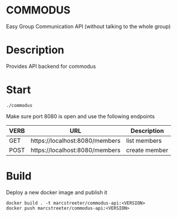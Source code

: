 # COMMODUS
Easy Group Communication API (without talking to the whole group)

# Description
Provides API backend for commodus

# Start
```
./commodus 
```
Make sure port 8080 is open and use the following endpoints

| VERB | URL | Description |
| ---- | --- | ----------- |
| GET | https://localhost:8080/members | list members |
| POST | https://localhost:8080/members | create member |


# Build
Deploy a new docker image and publish it

```
docker build . -t marcstreeter/commodus-api:<VERSION>
docker push marcstreeter/commodus-api:<VERSION>
```

